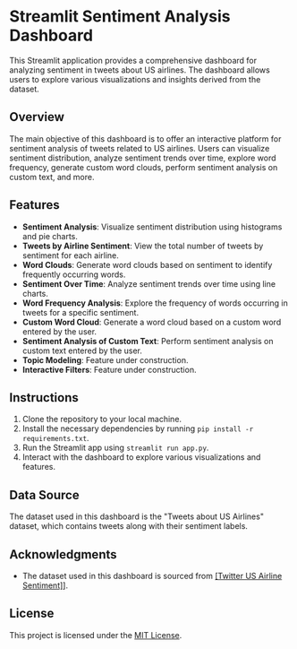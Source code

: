 # Streamlit Sentiment Analysis Dashboard

This Streamlit application provides a comprehensive dashboard for analyzing sentiment in tweets about US airlines. The dashboard allows users to explore various visualizations and insights derived from the dataset.

## Overview

The main objective of this dashboard is to offer an interactive platform for sentiment analysis of tweets related to US airlines. Users can visualize sentiment distribution, analyze sentiment trends over time, explore word frequency, generate custom word clouds, perform sentiment analysis on custom text, and more.

## Features

- **Sentiment Analysis**: Visualize sentiment distribution using histograms and pie charts.
- **Tweets by Airline Sentiment**: View the total number of tweets by sentiment for each airline.
- **Word Clouds**: Generate word clouds based on sentiment to identify frequently occurring words.
- **Sentiment Over Time**: Analyze sentiment trends over time using line charts.
- **Word Frequency Analysis**: Explore the frequency of words occurring in tweets for a specific sentiment.
- **Custom Word Cloud**: Generate a word cloud based on a custom word entered by the user.
- **Sentiment Analysis of Custom Text**: Perform sentiment analysis on custom text entered by the user.
- **Topic Modeling**: Feature under construction.
- **Interactive Filters**: Feature under construction.

## Instructions

1. Clone the repository to your local machine.
2. Install the necessary dependencies by running `pip install -r requirements.txt`.
3. Run the Streamlit app using `streamlit run app.py`.
4. Interact with the dashboard to explore various visualizations and features.

## Data Source

The dataset used in this dashboard is the "Tweets about US Airlines" dataset, which contains tweets along with their sentiment labels.

## Acknowledgments

- The dataset used in this dashboard is sourced from [[Twitter US Airline Sentiment]](https://www.kaggle.com/datasets/crowdflower/twitter-airline-sentiment)].

## License

This project is licensed under the [MIT License](LICENSE).
